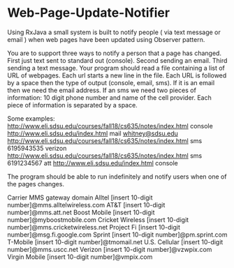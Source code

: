 # Web-Page-Update-Notifier
Using RxJava a small system is built to notify people ( via text message or email ) when web pages have been updated using Observer pattern. 

You are to support three ways to notify a person that a page has changed. First just text sent to
standard out (console). Second sending an email. Third sending a text message. Your program
should read a file containing a list of URL of webpages. Each url starts a new line in the file.
Each URL is followed by a space then the type of output (console, email, sms). If it is an email
then we need the email address. If an sms we need two pieces of information: 10 digit phone
number and name of the cell provider. Each piece of information is separated by a space.

Some examples:
http://www.eli.sdsu.edu/courses/fall18/cs635/notes/index.html console
http://www.eli.sdsu.edu/index.html mail whitney@sdsu.edu
http://www.eli.sdsu.edu/courses/fall18/cs635/notes/index.html sms
6195943535 verizon
http://www.eli.sdsu.edu/courses/fall18/cs635/notes/index.html sms
6191234567 att
http://www.eli.sdsu.edu/index.html console 

The program should be able to run indefinitely and notify users when one of the pages
changes. 

Carrier               MMS gateway domain
Alltel            [insert 10-digit number]@mms.alltelwireless.com
AT&T              [insert 10-digit number]@mms.att.net
Boost Mobile      [insert 10-digit number]@myboostmobile.com
Cricket Wireless  [insert 10-digit number]@mms.cricketwireless.net
Project Fi        [insert 10-digit number]@msg.fi.google.com
Sprint            [insert 10-digit number]@pm.sprint.com
T-Mobile          [insert 10-digit number]@tmomail.net
U.S. Cellular     [insert 10-digit number]@mms.uscc.net
Verizon           [insert 10-digit number]@vzwpix.com
Virgin Mobile     [insert 10-digit number]@vmpix.com
